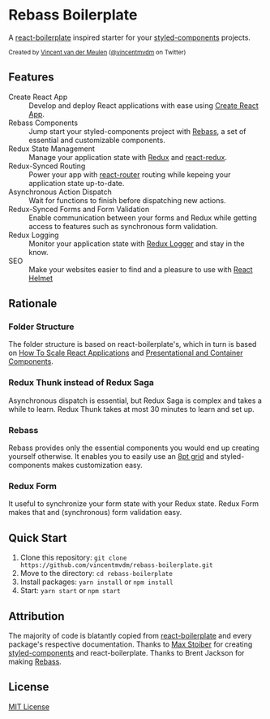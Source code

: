# Rebass Boilerplate

A <a href="https://github.com/react-boilerplate/react-boilerplate" target="_blank">react-boilerplate</a> inspired starter for your <a href="https://github.com/styled-components/styled-components" target="_blank">styled-components</a> projects.

<sub>Created by <a href="https://github.com/vincentmvdm" target="_blank">Vincent van der Meulen</a> (<a href="https://twitter.com/vincentmvdm" target="_blank">@vincentmvdm</a> on Twitter)</sub>

## Features

<dl>
    <dt>Create React App </dt>
    <dd>Develop and deploy React applications with ease using <a href="https://github.com/facebook/create-react-app">Create React App</a>.</dd>
    <dt>Rebass Components</dt>
    <dd>Jump start your styled-components project with <a href="https://github.com/jxnblk/rebass" target="_blank">Rebass</a>, a set of essential and customizable components.</dd>
    <dt>Redux State Management</dt>
    <dd>Manage your application state with <a href="https://github.com/reactjs/redux" target="_blank">Redux</a> and <a href="https://github.com/reactjs/react-redux">react-redux</a>.</dd>
    <dt>Redux-Synced Routing</dt>
    <dd>Power your app with <a href="https://github.com/ReactTraining/react-router" target="_blank">react-router</a> routing while kepeing your application state up-to-date.</dt>
    <dt>Asynchronous Action Dispatch</dsd>
    <dd>Wait for functions to finish before dispatching new actions.</test>
    <dt>Redux-Synced Forms and Form Validation</dt>
    <dd>Enable communication between your forms and Redux while getting access to features such as synchronous form validation.</dd>
    <dt>Redux Logging</dt>
    <dd>Monitor your application state with <a href="https://github.com/evgenyrodionov/redux-logger" target="_blank">Redux Logger</a> and stay in the know.</dd>
    <dt>SEO</dt>
    <dd>Make your websites easier to find and a pleasure to use with <a href="https://github.com/nfl/react-helmet" target="_blank">React Helmet</a></dd>
</dl>

## Rationale

### Folder Structure

The folder structure is based on react-boilerplate's, which in turn is based on <a href="https://www.smashingmagazine.com/2016/09/how-to-scale-react-applications/" target="_blank">How To Scale React Applications</a> and <a href="https://medium.com/@dan_abramov/smart-and-dumb-components-7ca2f9a7c7d0" target="_blank">Presentational and Container Components</a>.

### Redux Thunk instead of Redux Saga

Asynchronous dispatch is essential, but Redux Saga is complex and takes a while to learn. Redux Thunk takes at most 30 minutes to learn and set up.

### Rebass

Rebass provides only the essential components you would end up creating yourself otherwise. It enables you to easily use an [8pt grid](https://spec.fm/specifics/8-pt-grid) and styled-components makes customization easy.

### Redux Form

It useful to synchronize your form state with your Redux state. Redux Form makes that and (synchronous) form validation easy.

## Quick Start

1. Clone this repository: `git clone https://github.com/vincentmvdm/rebass-boilerplate.git`
2. Move to the directory: `cd rebass-boilerplate`
3. Install packages: `yarn install` or `npm install`
4. Start: `yarn start` or `npm start`

## Attribution

The majority of code is blatantly copied from <a href="https://github.com/react-boilerplate/react-boilerplate" target="_blank">react-boilerplate</a> and every package's respective documentation. Thanks to <a href="https://github.com/mxstbr" target="_blank">Max Stoiber</a> for creating <a href="https://github.com/styled-components/styled-components" target="_blank">styled-components</a> and react-boilerplate. Thanks to Brent Jackson for making <a href="https://github.com/jxnblk/rebass" target="_blank">Rebass</a>.

## License

<a href="https://github.com/vincentmvdm/rebass-boilerplate/blob/master/LICENSE" target="_blank">MIT License</a>
